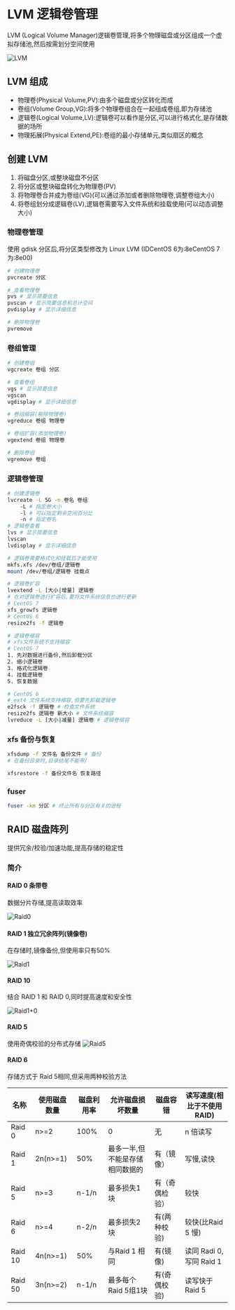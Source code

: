 # LVM 逻辑卷管理

LVM (Logical Volume Manager)逻辑卷管理,将多个物理磁盘或分区组成一个虚拟存储池,然后按需划分空间使用

![LVM](./Pics/LVM.png)

## LVM 组成

* 物理卷(Physical Volume,PV):由多个磁盘或分区转化而成
* 卷组(Volume Group,VG):将多个物理卷组合在一起组成卷组,即为存储池
* 逻辑卷(Logical Volume,LV):逻辑卷可以看作是分区,可以进行格式化,是存储数据的场所
* 物理拓展(Physical Extend,PE):卷组的最小存储单元,类似扇区的概念

## 创建 LVM

1. 将磁盘分区,或整块磁盘不分区
2. 将分区或整块磁盘转化为物理卷(PV)
3. 将物理卷合并成为卷组(VG)(可以通过添加或者删除物理卷,调整卷组大小)
4. 将卷组划分成逻辑卷(LV),逻辑卷需要写入文件系统和挂载使用(可以动态调整大小)

### 物理卷管理

使用 gdisk 分区后,将分区类型修改为 Linux LVM (IDCentOS 6为:8eCentOS 7为:8e00)

```bash
# 创建物理卷
pvcreate 分区

# 查看物理卷
pvs # 显示简要信息
pvscan # 显示简要信息和总计空间
pvdisplay # 显示详细信息

# 删除物理卷
pvremove
```

### 卷组管理

```bash
# 创建卷组
vgcreate 卷组 分区

# 查看卷组
vgs # 显示简要信息
vgscan
vgdisplay # 显示详细信息

# 卷组缩容(剔除物理卷)
vgreduce 卷组 物理卷

# 卷组扩容(添加物理卷)
vgextend 卷组 物理卷

# 删除卷组
vgremove 卷组
```

### 逻辑卷管理

```bash
# 创建逻辑卷
lvcreate -L 5G -n 卷名 卷组
    -L # 指定卷大小
    -l # 可以指定剩余空间百分比
    -n # 指定卷名
# 逻辑卷查看
lvs # 显示简要信息
lvscan
lvdisplay # 显示详细信息

# 逻辑卷需要格式化和挂载后才能使用
mkfs.xfs /dev/卷组/逻辑卷
mount /dev/卷组/逻辑卷 挂载点

# 逻辑卷扩容
lvextend -L [大小|增量] 逻辑卷
# 在对逻辑卷进行扩容后,要将文件系统信息也进行更新
# CentOS 7
xfs_growfs 逻辑卷
# CentOS 6
resize2fs -f 逻辑卷

# 逻辑卷缩容
# xfs文件系统不支持缩容
# CentOS 7
1. 先对数据进行备份,然后卸载分区
2. 缩小逻辑卷
3. 格式化逻辑卷
4. 挂载逻辑卷
5. 恢复数据

# CentOS 6
# ext4 文件系统支持缩容,但要先卸载逻辑卷
e2fsck -f 逻辑卷 # 检查文件系统
resize2fs 逻辑卷 新大小 # 文件系统缩容
lvreduce -L [大小|减量] 逻辑卷 # 逻辑卷缩容
```

### xfs 备份与恢复

```bash
xfsdump -f 文件名 备份文件 # 备份
# 在备份目录时,目录结尾不能带/

xfsrestore -f 备份文件名 恢复路径
```

### fuser

```bash
fuser -km 分区 # 终止所有与分区有关的进程
```

## RAID 磁盘阵列

提供冗余/校验/加速功能,提高存储的稳定性

### 简介

#### RAID 0 条带卷

数据分片存储,提高读取效率

![Raid0](./Pics/Raid0.jpg)

#### RAID 1 独立冗余阵列(镜像卷)

在存储时,镜像备份,但使用率只有50%

![Raid1](./Pics/Raid1.jpg)

#### RAID 10

结合 RAID 1 和 RAID 0,同时提高速度和安全性

![Raid1+0](./Pics/Raid1+0.jpg)

#### RAID 5

使用奇偶校验的分布式存储
![Raid5](./Pics/Raid5.jpg)

#### RAID 6

存储方式于 Raid 5相同,但采用两种校验方法

| 名称    | 使用磁盘数量 | 磁盘利用率 | 允许磁盘损坏数量                | 磁盘容错       | 读写速度(相比于不使用RAID) |
| ------- | ------------ | ---------- | ------------------------------- | -------------- | -------------------------- |
| Raid 0  | n>=2         | 100%       | 0                               | 无             | n 倍读写                   |
| Raid 1  | 2n(n>=1)     | 50%        | 最多一半,但不能是存储相同数据的 | 有（镜像）     | 写慢,读快                  |
| Raid 5  | n>=3         | n-1/n      | 最多损失1块                     | 有（奇偶检验） | 较快                       |
| Raid  6 | n>=4         | n-2/n      | 最多损失2块                     | 有(两种校验)   | 较快(比Raid 5 慢)          |
| Raid 10 | 4n(n>=1)     | 50%        | 与Raid 1 相同                   | 有(镜像)       | 读同 Radi 0,写同 Raid 1    |
| Raid 50 | 3n(n>=2)     | n-1/n      | 最多每个Raid 5组1块             | 有(奇偶校验)   | 读写快于Raid 5             |
